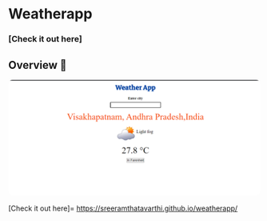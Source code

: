 # Weatherapp

### [Check it out here] 


## Overview 👀

<p align="center">
<img src="overview.png" style="border-radius:8px">
</p>

[Check it out here]= https://sreeramthatavarthi.github.io/weatherapp/
